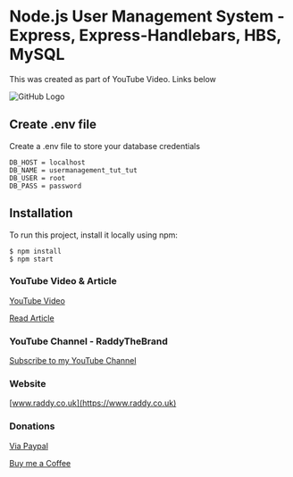 # Node.js User Management System - Express, Express-Handlebars, HBS, MySQL

This was created as part of YouTube Video. Links below

![GitHub Logo](https://raddy.co.uk/wp-content/uploads/2021/02/nodejs-user-management-system-crud-blog_compressed.jpg)


## Create .env file
Create a .env file to store your database credentials

```
DB_HOST = localhost
DB_NAME = usermanagement_tut_tut
DB_USER = root
DB_PASS = password
```

## Installation
To run this project, install it locally using npm:

```
$ npm install
$ npm start
```


### YouTube Video & Article

[YouTube Video](https://youtu.be/1aXZQcG2Y6I)

[Read Article](https://raddy.co.uk/blog/simple-user-management-system-nodejs-express-mysql-handlebards/)

### YouTube Channel - RaddyTheBrand

[Subscribe to my YouTube Channel](https://www.youtube.com/channel/UCvXscyQ0cLzPZeNOeXI45Sw?sub_confirmation=1)

### Website
[www.raddy.co.uk](https://www.raddy.co.uk)

### Donations
[Via Paypal](https://www.paypal.me/RadoslavAngelov)

[Buy me a Coffee](https://www.buymeacoffee.com/RaddyTheBrand)
